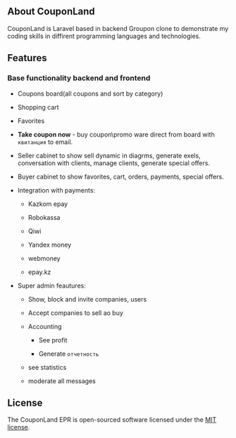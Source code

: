 ## About CouponLand

CouponLand is Laravel based in backend Groupon clone to demonstrate my coding skills in diffirent programming languages and technologies.

## Features

### Base functionality backend and frontend

* Coupons board(all coupons and sort by category)

* Shopping cart

* Favorites

* **Take coupon now** - buy coupon\promo ware direct from board with ```квитанция``` to email.

* Seller cabinet to show sell dynamic in diagrms, generate exels, conversation with clients, manage clients, generate special offers.

* Buyer cabinet to show favorites, cart, orders, payments, special offers.

* Integration with payments:
    
    - Kazkom epay

    - Robokassa

    - Qiwi

    - Yandex money

    - webmoney

    - epay.kz

* Super admin feautures:

  * Show, block and invite companies, users

  * Accept companies to sell ao buy

  * Accounting

    - See profit

    - Generate ```отчетноcть```
  
  * see statistics

  * moderate all messages



## License

The CouponLand EPR is open-sourced software licensed under the [MIT license](http://opensource.org/licenses/MIT).
